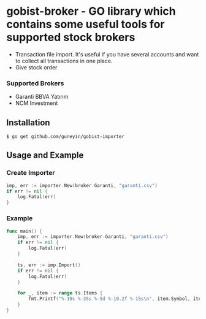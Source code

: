 
# gobist-broker - GO library which contains some useful tools for supported stock brokers

- Transaction file import. It's useful if you have several accounts and want to collect all transactions in one place.
- Give stock order

### Supported Brokers
- Garanti BBVA Yatırım
- NCM Investment

## Installation

    $ go get github.com/guneyin/gobist-importer

## Usage and Example

### Create Importer
```go
imp, err := importer.New(broker.Garanti, "garanti.csv")
if err != nil {
    log.Fatal(err)
}
```

### Example
```go
func main() {
    imp, err := importer.New(broker.Garanti, "garanti.csv")
    if err != nil {
        log.Fatal(err)
    }

    ts, err := imp.Import()
    if err != nil {
        log.Fatal(err)
    }

    for _, item := range ts.Items {
        fmt.Printf("%-10s %-35s %-5d %-10.2f %-15s\n", item.Symbol, item.Date, item.Quantity, item.Price, item.Type.String())
    }
}
``` 